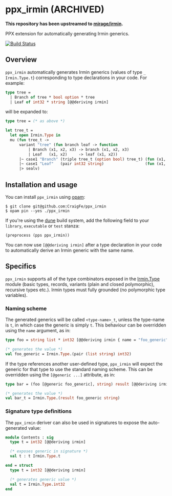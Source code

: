 # ppx_irmin (ARCHIVED)

**This repository has been upstreamed to [mirage/irmin](https://github.com/mirage/irmin/tree/master/src/ppx_irmin).**

PPX extension for automatically generating Irmin generics.

[![Build Status](https://travis-ci.com/CraigFe/ppx_irmin.svg?branch=master)](https://travis-ci.com/CraigFe/ppx_irmin)
## Overview

`ppx_irmin` automatically generates Irmin generics (values of type `_ Irmin.Type.t`)
corresponding to type declarations in your code. For example:

```ocaml
type tree =
  | Branch of tree * bool option * tree
  | Leaf of int32 * string [@@deriving irmin]
```

will be expanded to:

```ocaml
type tree = (* as above *)

let tree_t =
  let open Irmin.Type in
  mu (fun tree_t ->
      variant "tree" (fun branch leaf -> function
          | Branch (x1, x2, x3) -> branch (x1, x2, x3)
          | Leaf   (x1, x2)     -> leaf (x1, x2))
      |~ case1 "Branch" (triple tree_t (option bool) tree_t) (fun (x1, x2, x3) -> Branch (x1, x2, x3))
      |~ case1 "Leaf"   (pair int32 string)                  (fun (x1, x2) -> Leaf (x1, x2))
      |> sealv)
```

## Installation and usage

You can install `ppx_irmin` using [opam](https://opam.ocaml.org/):

```
$ git clone git@github.com:CraigFe/ppx_irmin
$ opam pin --yes ./ppx_irmin
```

If you're using the [dune](https://github.com/ocaml/dune) build system, add the following field to
your `library`, `executable` or `test` stanza:

```
(preprocess (pps ppx_irmin))
```

You can now use `[@@deriving irmin]` after a type declaration in your code to automatically derive
an Irmin generic with the same name.


## Specifics

`ppx_irmin` supports all of the type combinators exposed in the
[Irmin.Type](https://docs.mirage.io/irmin/Irmin/Type/index.html) module (basic types, records,
variants (plain and closed polymorphic), recursive types etc.). Irmin types must fully grounded (no
polymorphic type variables).

### Naming scheme
The generated generics will be called `<type-name>_t`, unless the type-name is `t`, in which case the
generic is simply `t`. This behaviour can be overridden using the `name` argument, as in:

```ocaml
type foo = string list * int32 [@@deriving irmin { name = "foo_generic" }]

(* generates the value *)
val foo_generic = Irmin.Type.(pair (list string) int32)
```

If the type references another user-defined type, `ppx_irmin` will expect the generic for that type
to use the standard naming scheme. This can be overridden using the `[@generic ...]` attribute, as in:

```ocaml
type bar = (foo [@generic foo_generic], string) result [@@deriving irmin]

(* generates the value *)
val bar_t = Irmin.Type.(result foo_generic string)
```

### Signature type definitions

The `ppx_irmin` deriver can also be used in signatures to expose the auto-generated value:

```ocaml
module Contents : sig
  type t = int32 [@@deriving irmin]

  (* exposes generic in signature *)
  val t : t Irmin.Type.t

end = struct
  type t = int32 [@@deriving irmin]

  (* generates generic value *)
  val t = Irmin.Type.int32
end

```
